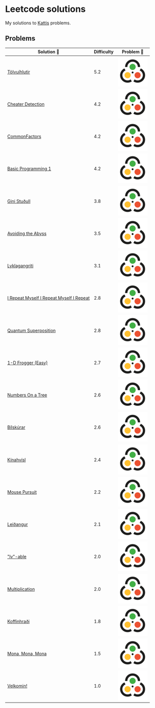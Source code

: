 # Leetcode solutions
My solutions to [Kattis]([https://open.kattis.com/](https://open.kattis.com/problems)) problems.

## Problems
| Solution :link: | Difficulty | Problem :link: |
| - | - | - |
| [Tölvuíhlutir](https://github.com/Mr-Seoul/Kattis_Problems/blob/main/Solutions/Tolvuihlutir.py) | 5.2 | [![:cat:](https://github.com/Mr-Seoul/Kattis_Problems/blob/main/Kattis.png)](https://open.kattis.com/problems/tolvuihlutir?tab=metadata) |
| [Cheater Detection](https://github.com/Mr-Seoul/Kattis_Problems/blob/main/Solutions/CheaterDetection.py) | 4.2 | [![:cat:](https://github.com/Mr-Seoul/Kattis_Problems/blob/main/Kattis.png)](https://open.kattis.com/problems/cheaterdetection) |
| [CommonFactors](https://github.com/Mr-Seoul/Kattis_Problems/blob/main/Solutions/Commonfactors.py) | 4.2 | [![:cat:](https://github.com/Mr-Seoul/Kattis_Problems/blob/main/Kattis.png)](https://open.kattis.com/problems/commonfactors) |
| [Basic Programming 1](https://github.com/Mr-Seoul/Kattis_Problems/blob/main/Solutions/basicprogramming1.py) | 4.2 | [![:cat:](https://github.com/Mr-Seoul/Kattis_Problems/blob/main/Kattis.png)](https://open.kattis.com/problems/basicprogramming1) |
| [Gini Stuðull](https://github.com/Mr-Seoul/Kattis_Problems/blob/main/Solutions/Gini.py) | 3.8 | [![:cat:](https://github.com/Mr-Seoul/Kattis_Problems/blob/main/Kattis.png)](https://open.kattis.com/problems/ginistudull?tab=metadata) |
| [Avoiding the Abyss](https://github.com/Mr-Seoul/Kattis_Problems/blob/main/Solutions/AvoidingTheAbyss.py) | 3.5 | [![:cat:](https://github.com/Mr-Seoul/Kattis_Problems/blob/main/Kattis.png)](https://open.kattis.com/problems/avoidingtheabyss) |
| [Lyklagangriti](https://github.com/Mr-Seoul/Kattis_Problems/blob/main/Solutions/Lyklagangriti.cpp) | 3.1 | [![:cat:](https://github.com/Mr-Seoul/Kattis_Problems/blob/main/Kattis.png)](https://open.kattis.com/problems/lyklagangriti?tab=metadata) |
| [I Repeat Myself I Repeat Myself I Repeat](https://github.com/Mr-Seoul/Kattis_Problems/blob/main/Solutions/I%20Repeat%20Myself%20I%20Repeat%20Myself%20I%20Repeat.py) | 2.8 | [![:cat:](https://github.com/Mr-Seoul/Kattis_Problems/blob/main/Kattis.png)](https://open.kattis.com/problems/irepeatmyself?tab=metadata) |
| [Quantum Superposition](https://github.com/Mr-Seoul/Kattis_Problems/blob/main/Solutions/QuantumSuperposition.py) | 2.8 | [![:cat:](https://github.com/Mr-Seoul/Kattis_Problems/blob/main/Kattis.png)](https://open.kattis.com/problems/quantumsuperposition) |
| [1-D Frogger (Easy)](https://github.com/Mr-Seoul/Kattis_Problems/blob/main/Solutions/1dfroggereasy.py) | 2.7 | [![:cat:](https://github.com/Mr-Seoul/Kattis_Problems/blob/main/Kattis.png)](https://open.kattis.com/problems/1dfroggereasy?tab=metadata) |
| [Numbers On a Tree](https://github.com/Mr-Seoul/Kattis_Problems/blob/main/Solutions/NumbersOnATree.cpp) | 2.6 | [![:cat:](https://github.com/Mr-Seoul/Kattis_Problems/blob/main/Kattis.png)](https://open.kattis.com/problems/numbertree) |
| [Bílskúrar](https://github.com/Mr-Seoul/Kattis_Problems/blob/main/Solutions/Bilskurar.py) | 2.6 | [![:cat:](https://github.com/Mr-Seoul/Kattis_Problems/blob/main/Kattis.png)](https://open.kattis.com/problems/bilskurar) |
| [Kínahvísl](https://github.com/Mr-Seoul/Kattis_Problems/blob/main/Solutions/Kinahvisl.py) | 2.4 | [![:cat:](https://github.com/Mr-Seoul/Kattis_Problems/blob/main/Kattis.png)](https://open.kattis.com/problems/kinahvisl?tab=metadata) |
| [Mouse Pursuit](https://github.com/Mr-Seoul/Kattis_Problems/blob/main/Solutions/MousePursuit.cpp) | 2.2 | [![:cat:](https://github.com/Mr-Seoul/Kattis_Problems/blob/main/Kattis.png)](https://open.kattis.com/problems/mousepursuit) |
| [Leiðangur](https://github.com/Mr-Seoul/Kattis_Problems/blob/main/Solutions/Lei%C3%B0angur.py) | 2.1 | [![:cat:](https://github.com/Mr-Seoul/Kattis_Problems/blob/main/Kattis.png)](https://open.kattis.com/problems/leidangur?tab=metadata) |
| ["lv"-able](https://github.com/Mr-Seoul/Kattis_Problems/blob/main/Solutions/lvable.py) | 2.0 | [![:cat:](https://github.com/Mr-Seoul/Kattis_Problems/blob/main/Kattis.png)](https://open.kattis.com/problems/lvable?tab=metadata) |
| [Multiplication](https://github.com/Mr-Seoul/Kattis_Problems/blob/main/Solutions/Multiplication.py) | 2.0 | [![:cat:](https://github.com/Mr-Seoul/Kattis_Problems/blob/main/Kattis.png)](https://open.kattis.com/problems/multiplications) |
| [Koffínhraði](https://github.com/Mr-Seoul/Kattis_Problems/blob/main/Solutions/Koffinhraoi.py) | 1.8 | [![:cat:](https://github.com/Mr-Seoul/Kattis_Problems/blob/main/Kattis.png)](https://open.kattis.com/problems/koffinhradi?tab=metadata) |
| [Mona, Mona, Mona](https://github.com/Mr-Seoul/Kattis_Problems/blob/main/Solutions/Mona%2CMona%2CMona.py) | 1.5 | [![:cat:](https://github.com/Mr-Seoul/Kattis_Problems/blob/main/Kattis.png)](https://open.kattis.com/problems/monamonamona?tab=metadata) |
| [Velkomin!](https://github.com/Mr-Seoul/Kattis_Problems/blob/main/Solutions/VELKOMIN!.cpp) | 1.0 | [![:cat:](https://github.com/Mr-Seoul/Kattis_Problems/blob/main/Kattis.png)](https://open.kattis.com/problems/velkomin?tab=metadata) |
